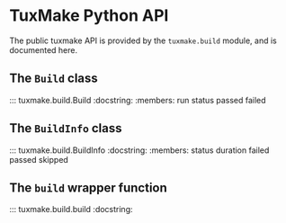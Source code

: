 # TuxMake Python API

The public tuxmake API is provided by the `tuxmake.build` module, and is
documented here.

## The `Build` class

::: tuxmake.build.Build
    :docstring:
    :members: run status passed failed

## The `BuildInfo` class

::: tuxmake.build.BuildInfo
    :docstring:
    :members: status duration failed passed skipped

## The `build` wrapper function

::: tuxmake.build.build
    :docstring:
